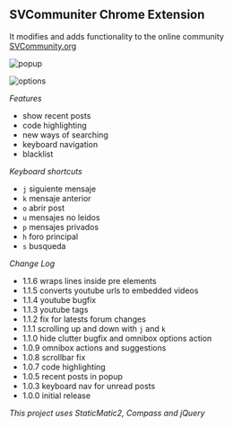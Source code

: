 SVCommuniter Chrome Extension
-----------------------------

It modifies and adds functionality to the online community [SVCommunity.org][1]

![popup][2]

![options][3]

*Features*

* show recent posts
* code highlighting
* new ways of searching 
* keyboard navigation
* blacklist

*Keyboard shortcuts*

* `j` siguiente mensaje
* `k` mensaje anterior
* `o` abrir post
* `u` mensajes no leidos
* `p` mensajes privados
* `h` foro principal
* `s` busqueda

*Change Log*

* 1.1.6 wraps lines inside pre elements
* 1.1.5 converts youtube urls to embedded videos
* 1.1.4 youtube bugfix
* 1.1.3 youtube tags
* 1.1.2 fix for latests forum changes
* 1.1.1 scrolling up and down with `j` and `k`
* 1.1.0 hide clutter bugfix and omnibox options action
* 1.0.9 omnibox actions and suggestions
* 1.0.8 scrollbar fix
* 1.0.7 code highlighting
* 1.0.5 recent posts in popup
* 1.0.3 keyboard nav for unread posts
* 1.0.0 initial release


*This project uses StaticMatic2, Compass and jQuery*

[1]: http://www.svcommunity.org
[2]: http://i.imgur.com/d8LZ5.png
[3]: http://i.imgur.com/J8wgz.png
